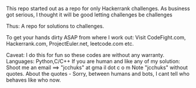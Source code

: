  
This repo started out as a repo for only Hackerrank challenges.
As business got serious, I thought it will be good letting challenges be challenges

Thus: A repo for solutions to challenges.

To get your hands dirty ASAP from where I work out: 
Visit CodeFight.com, Hackerrank.com, ProjectEuler.net, leetcode.com etc.

Caveat: I do this for fun so these codes are without any warranty.
Languages: Python,C/C++
If you are human and like any of my solution:
Shoot me an email ==> "jcchuks" at  gma il dot  c o m 
Note "jcchuks" without quotes. 
About the quotes - Sorry, between humans and bots, I cant tell who behaves like who now.
 
